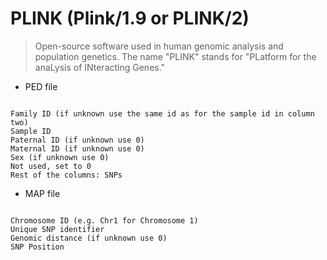 # PLINK (Plink/1.9 or PLINK/2)

> Open-source software used in human genomic analysis and population genetics. The name "PLINK" stands for "PLatform for the anaLysis of INteracting Genes."

* PED file

```hash

Family ID (if unknown use the same id as for the sample id in column two)
Sample ID
Paternal ID (if unknown use 0)
Maternal ID (if unknown use 0)
Sex (if unknown use 0)
Not used, set to 0
Rest of the columns: SNPs

```

* MAP file

```hash

Chromosome ID (e.g. Chr1 for Chromosome 1)
Unique SNP identifier
Genomic distance (if unknown use 0)
SNP Position
```
